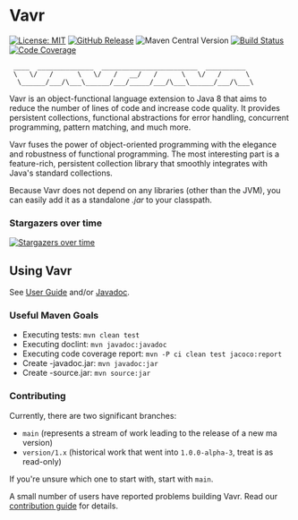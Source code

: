 # Vavr

[![License: MIT](https://img.shields.io/badge/License-MIT-yellow.svg?style=flat-square)](https://opensource.org/licenses/MIT)
[![GitHub Release](https://img.shields.io/github/release/vavr-io/vavr.svg?style=flat-square)](https://github.com/vavr-io/vavr/releases)
![Maven Central Version](https://img.shields.io/maven-central/v/io.vavr/vavr?versionPrefix=0)
[![Build Status](https://github.com/vavr-io/vavr/actions/workflows/build.yml/badge.svg)](https://github.com/vavr-io/vavr/actions/workflows/build.yml)
[![Code Coverage](https://codecov.io/gh/vavr-io/vavr/branch/master/graph/badge.svg)](https://codecov.io/gh/vavr-io/vavr)

```text
 ____  ______________  ________________________  __________
 \   \/   /      \   \/   /   __/   /      \   \/   /      \
  \______/___/\___\______/___/_____/___/\___\______/___/\___\
```

Vavr is an object-functional language extension to Java 8 that aims to reduce the number of lines of code and increase code quality.
It provides persistent collections, functional abstractions for error handling, concurrent programming, pattern matching, and much more.

Vavr fuses the power of object-oriented programming with the elegance and robustness of functional programming.
The most interesting part is a feature-rich, persistent collection library that smoothly integrates with Java's standard collections.

Because Vavr does not depend on any libraries (other than the JVM), you can easily add it as a standalone _.jar_ to your classpath.

### Stargazers over time
[![Stargazers over time](https://starchart.cc/vavr-io/vavr.svg?variant=adaptive)](https://starchart.cc/vavr-io/vavr)

## Using Vavr

See [User Guide](http://docs.vavr.io) and/or [Javadoc](http://www.javadoc.io/doc/io.vavr/vavr).

### Useful Maven Goals

* Executing tests: `mvn clean test`
* Executing doclint: `mvn javadoc:javadoc`
* Executing code coverage report: `mvn -P ci clean test jacoco:report`
* Create -javadoc.jar: `mvn javadoc:jar`
* Create -source.jar: `mvn source:jar`

### Contributing

Currently, there are two significant branches:
- `main` (represents a stream of work leading to the release of a new ma version)
- `version/1.x` (historical work that went into `1.0.0-alpha-3`, treat is as read-only)

If you're unsure which one to start with, start with `main`.

A small number of users have reported problems building Vavr. Read our [contribution guide](./CONTRIBUTING.md) for details.
